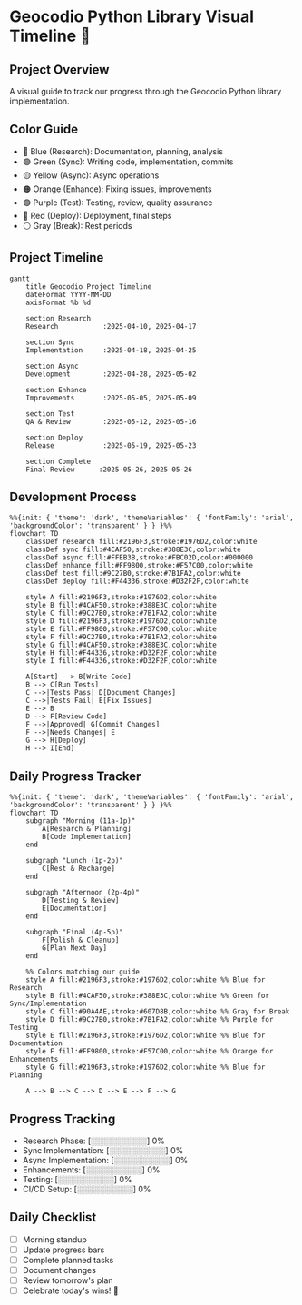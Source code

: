 # Geocodio Python Library Visual Timeline 🎨

## Project Overview
A visual guide to track our progress through the Geocodio Python library implementation.

## Color Guide
- 🔵 Blue (Research): Documentation, planning, analysis
- 🟢 Green (Sync): Writing code, implementation, commits
- 🟡 Yellow (Async): Async operations
- 🟠 Orange (Enhance): Fixing issues, improvements
- 🟣 Purple (Test): Testing, review, quality assurance
- 🔴 Red (Deploy): Deployment, final steps
- ⚪ Gray (Break): Rest periods

## Project Timeline
```mermaid
gantt
    title Geocodio Project Timeline
    dateFormat YYYY-MM-DD
    axisFormat %b %d

    section Research
    Research           :2025-04-10, 2025-04-17

    section Sync
    Implementation     :2025-04-18, 2025-04-25

    section Async
    Development        :2025-04-28, 2025-05-02

    section Enhance
    Improvements       :2025-05-05, 2025-05-09

    section Test
    QA & Review        :2025-05-12, 2025-05-16

    section Deploy
    Release            :2025-05-19, 2025-05-23

    section Complete
    Final Review      :2025-05-26, 2025-05-26
```

## Development Process
```mermaid
%%{init: { 'theme': 'dark', 'themeVariables': { 'fontFamily': 'arial', 'backgroundColor': 'transparent' } } }%%
flowchart TD
    classDef research fill:#2196F3,stroke:#1976D2,color:white
    classDef sync fill:#4CAF50,stroke:#388E3C,color:white
    classDef async fill:#FFEB3B,stroke:#FBC02D,color:#000000
    classDef enhance fill:#FF9800,stroke:#F57C00,color:white
    classDef test fill:#9C27B0,stroke:#7B1FA2,color:white
    classDef deploy fill:#F44336,stroke:#D32F2F,color:white

    style A fill:#2196F3,stroke:#1976D2,color:white
    style B fill:#4CAF50,stroke:#388E3C,color:white
    style C fill:#9C27B0,stroke:#7B1FA2,color:white
    style D fill:#2196F3,stroke:#1976D2,color:white
    style E fill:#FF9800,stroke:#F57C00,color:white
    style F fill:#9C27B0,stroke:#7B1FA2,color:white
    style G fill:#4CAF50,stroke:#388E3C,color:white
    style H fill:#F44336,stroke:#D32F2F,color:white
    style I fill:#F44336,stroke:#D32F2F,color:white

    A[Start] --> B[Write Code]
    B --> C[Run Tests]
    C -->|Tests Pass| D[Document Changes]
    C -->|Tests Fail| E[Fix Issues]
    E --> B
    D --> F[Review Code]
    F -->|Approved| G[Commit Changes]
    F -->|Needs Changes| E
    G --> H[Deploy]
    H --> I[End]
```

## Daily Progress Tracker
```mermaid
%%{init: { 'theme': 'dark', 'themeVariables': { 'fontFamily': 'arial', 'backgroundColor': 'transparent' } } }%%
flowchart TD
    subgraph "Morning (11a-1p)"
        A[Research & Planning]
        B[Code Implementation]
    end

    subgraph "Lunch (1p-2p)"
        C[Rest & Recharge]
    end

    subgraph "Afternoon (2p-4p)"
        D[Testing & Review]
        E[Documentation]
    end

    subgraph "Final (4p-5p)"
        F[Polish & Cleanup]
        G[Plan Next Day]
    end

    %% Colors matching our guide
    style A fill:#2196F3,stroke:#1976D2,color:white %% Blue for Research
    style B fill:#4CAF50,stroke:#388E3C,color:white %% Green for Sync/Implementation
    style C fill:#90A4AE,stroke:#607D8B,color:white %% Gray for Break
    style D fill:#9C27B0,stroke:#7B1FA2,color:white %% Purple for Testing
    style E fill:#2196F3,stroke:#1976D2,color:white %% Blue for Documentation
    style F fill:#FF9800,stroke:#F57C00,color:white %% Orange for Enhancements
    style G fill:#2196F3,stroke:#1976D2,color:white %% Blue for Planning

    A --> B --> C --> D --> E --> F --> G
```

## Progress Tracking
- Research Phase: [░░░░░░░░░░] 0%
- Sync Implementation: [░░░░░░░░░░] 0%
- Async Implementation: [░░░░░░░░░░] 0%
- Enhancements: [░░░░░░░░░░] 0%
- Testing: [░░░░░░░░░░] 0%
- CI/CD Setup: [░░░░░░░░░░] 0%

## Daily Checklist
- [ ] Morning standup
- [ ] Update progress bars
- [ ] Complete planned tasks
- [ ] Document changes
- [ ] Review tomorrow's plan
- [ ] Celebrate today's wins! 🎉